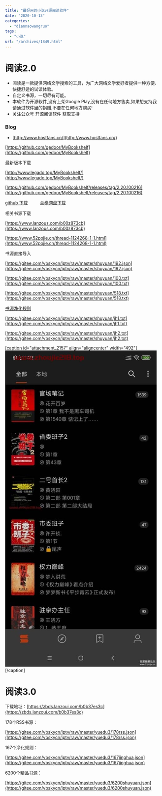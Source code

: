```yaml
---
title: "最好用的小说开源阅读软件"
date: "2020-10-13"
categories: 
  - "diannaowangruo"
tags: 
  - "小说"
url: "/archives/1849.html"
---
```


# 阅读2.0

- 阅读是一款提供网络文学搜索的工具，为广大网络文学爱好者提供一种方便、快捷舒适的试读体验。
- 自定义书源，一切尽有可能。
- 本软件为开源软件,没有上架Google Play,没有在任何地方售卖,如果想支持我请通过软件里的捐赠,不要在任何地方购买!
- 关注公众号 开源阅读软件 获取支持

### Blog

- [http://www.hostfans.cn/](http://www.hostfans.cn/)

[](https://github.com/gedoor/MyBookshelf)[](https://github.com/gedoor/MyBookshelf)[https://github.com/gedoor/MyBookshelf](https://github.com/gedoor/MyBookshelf)

最新版本下载

[](http://www.legado.top/MyBookshelf/)[](http://www.legado.top/MyBookshelf/)[](http://www.legado.top/MyBookshelf/)[http://www.legado.top/MyBookshelf/](http://www.legado.top/MyBookshelf/)

[](https://github.com/gedoor/MyBookshelf/releases/tag/2.20.100216)[](https://github.com/gedoor/MyBookshelf/releases/tag/2.20.100216)[](https://github.com/gedoor/MyBookshelf/releases/tag/2.20.100216)[https://github.com/gedoor/MyBookshelf/releases/tag/2.20.100216](https://github.com/gedoor/MyBookshelf/releases/tag/2.20.100216)

[github 下载](https://github.com/gedoor/MyBookshelf/releases/download/2.20.100216/YueDu_2.20.100216.apk)          [兰奏网盘下载](https://zbds.lanzoui.com/b0b31vw9i)

相关书源下载

[](https://www.lanzous.com/b00z873cb)[](https://www.lanzous.com/b00z873cb)[](https://www.lanzous.com/b00z873cb)[https://www.lanzous.com/b00z873cb](https://www.lanzous.com/b00z873cb)

[](https://www.52pojie.cn/thread-1124268-1-1.html)[](https://www.52pojie.cn/thread-1124268-1-1.html)[https://www.52pojie.cn/thread-1124268-1-1.html](https://www.52pojie.cn/thread-1124268-1-1.html)

书源直接导入

[](https://gitee.com/vbskycn/iptv/raw/master/shuyuan/192.json)[](https://gitee.com/vbskycn/iptv/raw/master/shuyuan/192.json)[https://gitee.com/vbskycn/iptv/raw/master/shuyuan/192.json](https://gitee.com/vbskycn/iptv/raw/master/shuyuan/192.json)

[](https://gitee.com/vbskycn/iptv/raw/master/shuyuan/100.txt)[](https://gitee.com/vbskycn/iptv/raw/master/shuyuan/100.txt)[https://gitee.com/vbskycn/iptv/raw/master/shuyuan/100.txt](https://gitee.com/vbskycn/iptv/raw/master/shuyuan/100.txt)

[](https://gitee.com/vbskycn/iptv/raw/master/shuyuan/518.txt)[](https://gitee.com/vbskycn/iptv/raw/master/shuyuan/518.txt)[https://gitee.com/vbskycn/iptv/raw/master/shuyuan/518.txt](https://gitee.com/vbskycn/iptv/raw/master/shuyuan/518.txt)

[书源净化规则](https://gitee.com/vbskycn/iptv/commit/943c58cb3b1fb9d73e3c952f236a7c0530e85be5 "rename shuyuan/书源净化规则.txt to shuyuan/jh1.txt. 书源净化规则1")

[](https://gitee.com/vbskycn/iptv/raw/master/shuyuan/jh1.txt)[](https://gitee.com/vbskycn/iptv/raw/master/shuyuan/jh1.txt)[https://gitee.com/vbskycn/iptv/raw/master/shuyuan/jh1.txt](https://gitee.com/vbskycn/iptv/raw/master/shuyuan/jh1.txt)

[](https://gitee.com/vbskycn/iptv/raw/master/shuyuan/jh2.txt)[](https://gitee.com/vbskycn/iptv/raw/master/shuyuan/jh2.txt)[https://gitee.com/vbskycn/iptv/raw/master/shuyuan/jh2.txt](https://gitee.com/vbskycn/iptv/raw/master/shuyuan/jh2.txt)

\[caption id="attachment\_2157" align="aligncenter" width="492"\][![](/images/2020/10/7d2eb3740bb6e3820ef8aea4db6bf8b7.jpg)](/images/2020/10/7d2eb3740bb6e3820ef8aea4db6bf8b7.jpg) \[/caption\]

# 阅读3.0

下载地址：[](https://zbds.lanzoui.com/b0b37es3c)[](https://zbds.lanzoui.com/b0b37es3c)[](https://zbds.lanzoui.com/b0b37es3c)[https://zbds.lanzoui.com/b0b37es3c](https://zbds.lanzoui.com/b0b37es3c)

178个RSS书源：

 [](https://gitee.com/vbskycn/iptv/raw/master/yuedu3/178rss.json)[](https://gitee.com/vbskycn/iptv/raw/master/yuedu3/178rss.json)[https://gitee.com/vbskycn/iptv/raw/master/yuedu3/178rss.json](https://gitee.com/vbskycn/iptv/raw/master/yuedu3/178rss.json)

167个净化规则：

[](https://gitee.com/vbskycn/iptv/raw/master/yuedu3/167jinghua.json)[](https://gitee.com/vbskycn/iptv/raw/master/yuedu3/167jinghua.json)[https://gitee.com/vbskycn/iptv/raw/master/yuedu3/167jinghua.json](https://gitee.com/vbskycn/iptv/raw/master/yuedu3/167jinghua.json)

6200个精品书源：

[](https://gitee.com/vbskycn/iptv/raw/master/yuedu3/6200shuyuan.json)[](https://gitee.com/vbskycn/iptv/raw/master/yuedu3/6200shuyuan.json)[https://gitee.com/vbskycn/iptv/raw/master/yuedu3/6200shuyuan.json](https://gitee.com/vbskycn/iptv/raw/master/yuedu3/6200shuyuan.json)
